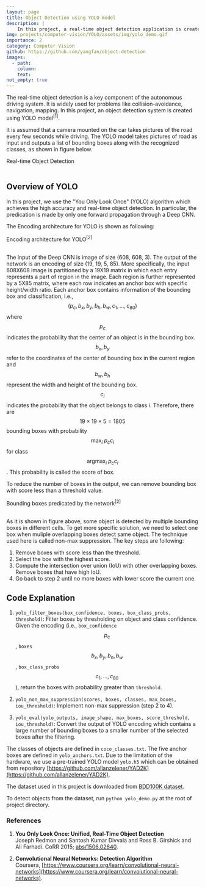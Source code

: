 ```yaml
---
layout: page
title: Object Detection using YOLO model
description: |
    In this project, a real-time object detection application is created for the self-driving car using YOLO model. Given images taken from the car-mounted camera, the program outputs a list of bounding boxes indicating not only the position and size of objects but also the class of objects. In particular, a Deep CNN is used to convert the preprocessed image to an encoding, from which the bounding boxes with high probability is computed by non-max suppression. 
img: projects/computer-vision/YOLO/assets/img/yolo_demo.gif
importance: 2
category: Computer Vision 
github: https://github.com/yangfan/object-detection
images:
  - path: 
    column: 
    text: 
not_empty: true
---
```


The real-time object detection is a key component of the autonomous driving system. It is widely used for problems like collision-avoidance, navigation, mapping. In this project, an object detection system is created using YOLO model<sup>[1]</sup>. 

It is assumed that a camera mounted on the car takes pictures of the road every few seconds while driving. The YOLO model takes pictures of road as input and outputs a list of bounding boxes along with the recognized classes, as shown in figure below.

<div class="row justify-content-center">
    <div class="col">
        <div class="w-50 mx-auto" style="background-color: white;">
            <img class="img-fluid" src="{{ 'projects/computer-vision/YOLO/assets/img/yolo_demo.gif'| relative_url }}" alt=""/>
        </div>
    </div>
</div>
<div class="caption">
Real-time Object Detection
</div>
<br/>

## Overview of YOLO 

In this project, we use the "You Only Look Once" (YOLO) algorithm which achieves the high accuracy and real-time object detection. In particular, the predication is made by only one forward propagation through a Deep CNN. 

The Encoding architecture for YOLO is shown as following:

<div class="row justify-content-center">
    <div class="col">
        <div class="w-75 mx-auto" style="background-color: white;">
            <img class="img-fluid" src="{{ 'projects/computer-vision/YOLO/assets/img/architecture.png'| relative_url }}" alt=""/>
        </div>
    </div>
</div>
<div class="caption">
Encoding architecture for YOLO<sup>[2]</sup>
</div>
<br/>

The input of the Deep CNN is image of size (608, 608, 3). The output of the network is an encoding of size (19, 19, 5, 85). More specifically, the input 608X608 image is partitioned by a 19X19 matrix in which each entry represents a part of region in the image. Each region is further represented by a 5X85 matrix, where each row indicates an anchor box with specific height/width ratio. Each anchor box contains information of the bounding box and classification, i.e., $$(p_c, b_x, b_y, b_h, b_w, c_1, ..., c_{80})$$ where $$p_c$$ indicates the probability that the center of an object is in the bounding box. $$b_x, b_y$$ refer to the coordinates of the center of bounding box in the current region and $$b_w, b_h$$ represent the width and height of the bounding box. $$c_i$$ indicates the probability that the object belongs to class i. Therefore, there are $$19\times19\times5=1805$$ bounding boxes with probability $$\max_i \ p_c c_i$$ for class $$\mathrm{argmax}_i \ p_c c_i$$. This probability is called the score of box.

To reduce the number of boxes in the output, we can remove bounding box with score less than a threshold value. 

<div class="row justify-content-center">
    <div class="col">
        <div class="w-50 mx-auto" style="background-color: white;">
            <img class="img-fluid" src="{{ 'projects/computer-vision/YOLO/assets/img/anchor_map.png'| relative_url }}" alt=""/>
        </div>
    </div>
</div>
<div class="caption">
Bounding boxes predicated by the network<sup>[2]</sup>
</div>
<br/>

As it is shown in figure above, some object is detected by multiple bounding boxes in different cells. To get more specific solution, we need to select one box when muliple overlapping boxes detect same object. The technique used here is called non-max suppression. The key steps are following:

1. Remove boxes with score less than the threshold.
2. Select the box with the highest score.
3. Compute the intersection over union (IoU) with other overlapping boxes. Remove boxes that have high IoU.
4. Go back to step 2 until no more boxes with lower score the current one.

## Code Explanation

1. `yolo_filter_boxes(box_confidence, boxes, box_class_probs, threshold)`: Filter boxes by thresholding on object and class confidence. Given the encoding (i.e., `box_confidence` $$p_c$$, `boxes` $$b_x, b_y, b_h, b_w$$, `box_class_probs` $$c_1,...,c_{80}$$), return the boxes with probability greater than `threshold`.

2. `yolo_non_max_suppression(scores, boxes, classes, max_boxes, iou_threshold)`: Implement non-max suppression (step 2 to 4). 

3. `yolo_eval(yolo_outputs, image_shape, max_boxes, score_threshold, iou_threshold)`: Convert the output of YOLO encoding which contains a large number of bounding boxes to a smaller number of the selected boxes after the filtering.

The classes of objects are defined in `coco_classes.txt`. The five anchor boxes are defined in `yolo_anchors.txt`. Due to the limitation of the hardware, we use a pre-trained YOLO model `yolo.h5` which can be obtained from repository [https://github.com/allanzelener/YAD2K](https://github.com/allanzelener/YAD2K).

The dataset used in this project is downloaded from [BDD100K dataset](https://doc.bdd100k.com/download.html#).

To detect objects from the dataset, run `python yolo_demo.py` at the root of project directory.

### References

1. **You Only Look Once: Unified, Real-Time Object Detection**  
Joseph Redmon and Santosh Kumar Divvala and Ross B. Girshick and Ali Farhadi. CoRR 2015; [abs/1506.02640](https://arxiv.org/abs/1506.02640).

2. **Convolutional Neural Networks: Detection Algorithm**  
Coursera, [https://www.coursera.org/learn/convolutional-neural-networks](https://www.coursera.org/learn/convolutional-neural-networks).

